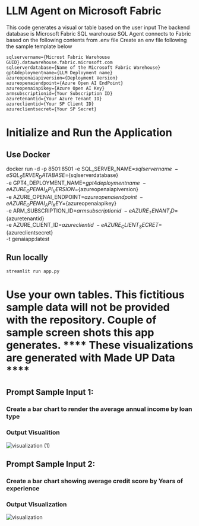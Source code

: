 # LLM Agent on Microsoft Fabric

This code generates a visual or table based on the user input
The backend database is Microsoft Fabric SQL warehouse
SQL Agent connects to Fabric based on the following contents from .env file
Create an env file following the sample template below
```
sqlservername={Microst Fabric Warehouse GUID}.datawarehouse.fabric.microsoft.com
sqlserverdatabase={Name of the Microsoft Fabric Warehouse}
gpt4deploymentname={LLM Deployment name}
azureopenaiapiversion={Deployment Version}
azureopenaiendpoint={Azure Open AI EndPoint}
azureopenaiapikey={Azure Open AI Key}
armsubscriptionid={Your Subscription ID}
azuretenantid={Your Azure Tenant ID}
azureclientid={Your SP Client ID}
azureclientsecret={Your SP Secret}
```

# Initialize and Run the Application

## Use Docker

docker run -d -p 8501:8501 -e SQL_SERVER_NAME=${sqlservername} \
    -e SQL_SERVER_DATABASE=${sqlserverdatabase} \
    -e GPT4_DEPLOYMENT_NAME=${gpt4deploymentname} \
    -e AZURE_OPENAI_API_VERSION=${azureopenaiapiversion} \
    -e AZURE_OPENAI_ENDPOINT=${azureopenaiendpoint} \
    -e AZURE_OPENAI_API_KEY=${azureopenaiapikey} \
    -e ARM_SUBSCRIPTION_ID=${armsubscriptionid} \
    -e AZURE_TENANT_ID=${azuretenantid} \
    -e AZURE_CLIENT_ID=${azureclientid} \
    -e AZURE_CLIENT_SECRET=${azureclientsecret} \
    -t genaiapp:latest


## Run locally

```
streamlit run app.py
```

# Use your own tables. This fictitious sample data will not be provided with the repository. Couple of sample screen shots this app generates. **** These visualizations are generated with Made UP Data ****

## Prompt Sample Input 1:

### Create a bar chart to render the average annual income by loan type

### Output Visualition
![visualization (1)](https://github.com/user-attachments/assets/31995175-536a-40ae-a6e2-ac14a8aad788)

## Prompt Sample Input 2:

### Create a bar chart showing average credit score by Years of experience

### Output Visualization
![visualization](https://github.com/user-attachments/assets/25bd849d-6c42-4e0b-9eff-ca24a176d48a)

